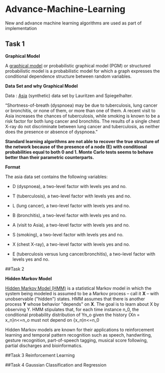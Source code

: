 # Advance-Machine-Learning
New and advance machine learning algorithms are used as part of implementation

## Task 1

**Graphical Model**

A [graphical model](https://en.wikipedia.org/wiki/Graphical_model#:~:text=Bayesian%20network,-Main%20article%3A%20Bayesian&text=In%20general%2C%20any%20two%20sets,separation%20holds%20in%20the%20graph.&text=This%20type%20of%20graphical%20model,Bayesian%20network%2C%20or%20belief%20network.) or probabilistic graphical model (PGM) or structured probabilistic model is a probabilistic model for which a graph expresses the conditional dependence structure between random variables.


**Data Set and why Graphical Model**

Data : [Asia](https://www.bnlearn.com/documentation/man/asia.html) (synthetic) data set by Lauritzen and Spiegelhalter. 

“Shortness-of-breath (dyspnoea) may be due to tuberculosis, lung cancer or bronchitis, or none of them, or more than one of them. A recent visit to Asia increases the chances of tuberculosis, while smoking is known to be a risk factor for both lung cancer and bronchitis. The results of a single chest X-ray do not discriminate between lung cancer and tuberculosis, as neither does the presence or absence of dyspnoea.”

**Standard learning algorithms are not able to recover the true structure of the network because of the presence of a node (E) with conditional probabilities equal to both 0 and 1. Monte Carlo tests seems to behave better than their parametric counterparts.**


**Format**

The asia data set contains the following variables:

* D (dyspnoea), a two-level factor with levels yes and no.

* T (tuberculosis), a two-level factor with levels yes and no.

* L (lung cancer), a two-level factor with levels yes and no.

* B (bronchitis), a two-level factor with levels yes and no.

* A (visit to Asia), a two-level factor with levels yes and no.

* S (smoking), a two-level factor with levels yes and no.

* X (chest X-ray), a two-level factor with levels yes and no.

* E (tuberculosis versus lung cancer/bronchitis), a two-level factor with levels yes and no.



##Task 2

**Hidden Markov Model**

[Hidden Markov Model (HMM)](https://en.wikipedia.org/wiki/Hidden_Markov_model) is a statistical Markov model in which the system being modeled is assumed to be a Markov process – call it **X** – with unobservable ("hidden") states. HMM assumes that there is another process **Y** whose behavior "depends" on **X**. The goal is to learn about X by observing Y. HMM stipulates that, for each time instance n_0, the conditional probability distribution of Yn_o given the history {Xn = x_n}n<=n_o must not depend on {x_n)n<=n_0

Hidden Markov models are known for their applications to reinforcement learning and temporal pattern recognition such as speech, handwriting, gesture recognition, part-of-speech tagging, musical score following, partial discharges and bioinformatics.

##Task 3 Reinforcement Learning

##Task 4 Gaussian Classification and Regression 
